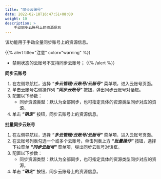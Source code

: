 ```yaml
---
title: "同步云账号"
date: 2022-02-18T16:47:51+08:00
weight: 10
description: >
    手动同步云账号上的资源信息
---
```


该功能用于手动全量同步账号上的资源信息。

{{% alert title="注意" color="warning" %}}
- 禁用状态的云账号不支持同步云账号；
{{% /alert %}}

**同步云账号**

1. 在左侧导航栏，选择 **_"多云管理/云账号/云账号"_** 菜单项，进入云账号页面。
2. 单击云账号右侧操作列 **_"同步云账号"_** 按钮，弹出同步云账号对话框。
3. 配置以下参数：
    - 同步资源类型：默认为全部同步，也可指定具体的资源类型同步对应的资源。
4. 单击 **_"确定"_** 按钮，同步云账号上的资源信息。

**批量同步云账号**

1. 在左侧导航栏，选择 **_"多云管理/云账号/云账号"_** 菜单项，进入云账号页面。
2. 在云账号列表勾选一个或多个云账号，单击列表上方 **_"批量操作"_** 按钮，选择下拉菜单 **_"同步云账号"_** 菜单项，弹出同步云账号对话框。
3. 配置以下参数：
    - 同步资源类型：默认为全部同步，也可指定具体的资源类型同步对应的资源。
4. 单击 **_"确定"_** 按钮，同步云账号上的资源信息。
